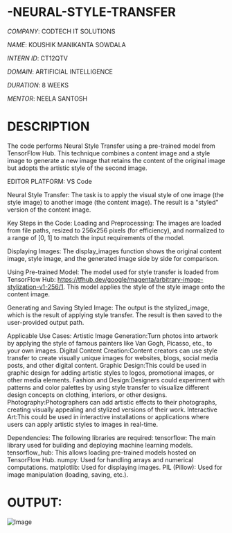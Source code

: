 # -NEURAL-STYLE-TRANSFER

*COMPANY*: CODTECH IT SOLUTIONS

*NAME*: KOUSHIK MANIKANTA SOWDALA

*INTERN ID*: CT12QTV

*DOMAIN*: ARTIFICIAL INTELLIGENCE

*DURATION*: 8 WEEKS

*MENTOR*: NEELA SANTOSH

# DESCRIPTION
The code performs Neural Style Transfer using a pre-trained model from TensorFlow Hub. This technique combines a content image and a style image to generate a new image that retains the content of the original 
image but adopts the artistic style of the second image.

EDITOR PLATFORM: VS Code

Neural Style Transfer: The task is to apply the visual style of one image (the style image) to another image (the content image). The result is a "styled" version of the content image.

Key Steps in the Code:
Loading and Preprocessing:
The images are loaded from file paths, resized to 256x256 pixels (for efficiency), and normalized to a range of [0, 1] to match the input requirements of the model.

Displaying Images:
The display_images function shows the original content image, style image, and the generated image side by side for comparison.

Using Pre-trained Model:
The model used for style transfer is loaded from TensorFlow Hub: https://tfhub.dev/google/magenta/arbitrary-image-stylization-v1-256/1. This model applies the style of the style image onto the content image.

Generating and Saving Styled Image:
The output is the stylized_image, which is the result of applying style transfer.
The result is then saved to the user-provided output path.

Applicable Use Cases:
Artistic Image Generation:Turn photos into artwork by applying the style of famous painters like Van Gogh, Picasso, etc., to your own images.
Digital Content Creation:Content creators can use style transfer to create visually unique images for websites, blogs, social media posts, and other digital content.
Graphic Design:This could be used in graphic design for adding artistic styles to logos, promotional images, or other media elements.
Fashion and Design:Designers could experiment with patterns and color palettes by using style transfer to visualize different design concepts on clothing, interiors, or other designs.
Photography:Photographers can add artistic effects to their photographs, creating visually appealing and stylized versions of their work.
Interactive Art:This could be used in interactive installations or applications where users can apply artistic styles to images in real-time.

Dependencies:
The following libraries are required:
tensorflow: The main library used for building and deploying machine learning models.
tensorflow_hub: This allows loading pre-trained models hosted on TensorFlow Hub.
numpy: Used for handling arrays and numerical computations.
matplotlib: Used for displaying images.
PIL (Pillow): Used for image manipulation (loading, saving, etc.).

# OUTPUT:
![Image](https://github.com/user-attachments/assets/fabfd6c7-bfcc-4b3c-a33f-3ebbb24e1ad1)


